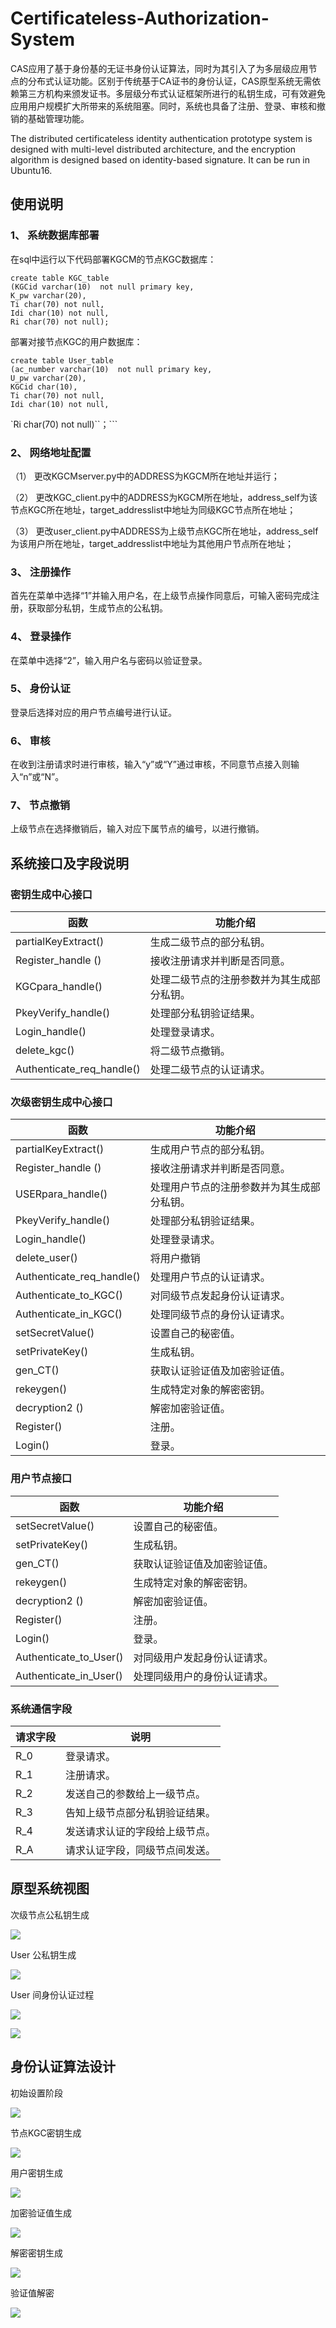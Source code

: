 # Certificateless-Authorization-System

CAS应用了基于身份基的无证书身份认证算法，同时为其引入了为多层级应用节点的分布式认证功能。区别于传统基于CA证书的身份认证，CAS原型系统无需依赖第三方机构来颁发证书。多层级分布式认证框架所进行的私钥生成，可有效避免应用用户规模扩大所带来的系统阻塞。同时，系统也具备了注册、登录、审核和撤销的基础管理功能。

The distributed certificateless identity authentication prototype system is designed with multi-level distributed architecture, and the encryption algorithm is designed based on identity-based signature. It can be run in Ubuntu16.

## 使用说明

### 1、 系统数据库部署

在sql中运行以下代码部署KGCM的节点KGC数据库：

```
create table KGC_table
(KGCid varchar(10)  not null primary key,
K_pw varchar(20),
Ti char(70) not null,
Idi char(10) not null,
Ri char(70) not null);
```

部署对接节点KGC的用户数据库：

```
create table User_table
(ac_number varchar(10)  not null primary key,
U_pw varchar(20),
KGCid char(10),
Ti char(70) not null,
Idi char(10) not null,
```

`Ri char(70) not null)``；```

### 2、 网络地址配置

（1）   更改KGCMserver.py中的ADDRESS为KGCM所在地址并运行；

（2）   更改KGC_client.py中的ADDRESS为KGCM所在地址，address_self为该节点KGC所在地址，target_addresslist中地址为同级KGC节点所在地址；

（3）   更改user_client.py中ADDRESS为上级节点KGC所在地址，address_self为该用户所在地址，target_addresslist中地址为其他用户节点所在地址；

### 3、 注册操作

首先在菜单中选择“1”并输入用户名，在上级节点操作同意后，可输入密码完成注册，获取部分私钥，生成节点的公私钥。

### 4、 登录操作

在菜单中选择“2”，输入用户名与密码以验证登录。

### 5、 身份认证

登录后选择对应的用户节点编号进行认证。

### 6、 审核

在收到注册请求时进行审核，输入“y”或“Y”通过审核，不同意节点接入则输入“n”或“N”。

### 7、 节点撤销

上级节点在选择撤销后，输入对应下属节点的编号，以进行撤销。

## 系统接口及字段说明

### 密钥生成中心接口

| 函数                      | 功能介绍                                   |
| ------------------------- | ------------------------------------------ |
| partialKeyExtract()       | 生成二级节点的部分私钥。                   |
| Register_handle  ()       | 接收注册请求并判断是否同意。               |
| KGCpara_handle()          | 处理二级节点的注册参数并为其生成部分私钥。 |
| PkeyVerify_handle()       | 处理部分私钥验证结果。                     |
| Login_handle()            | 处理登录请求。                             |
| delete_kgc()              | 将二级节点撤销。                           |
| Authenticate_req_handle() | 处理二级节点的认证请求。                   |

### 次级密钥生成中心接口

| 函数                      | 功能介绍                                   |
| ------------------------- | ------------------------------------------ |
| partialKeyExtract()       | 生成用户节点的部分私钥。                   |
| Register_handle  ()       | 接收注册请求并判断是否同意。               |
| USERpara_handle()         | 处理用户节点的注册参数并为其生成部分私钥。 |
| PkeyVerify_handle()       | 处理部分私钥验证结果。                     |
| Login_handle()            | 处理登录请求。                             |
| delete_user()             | 将用户撤销                                 |
| Authenticate_req_handle() | 处理用户节点的认证请求。                   |
| Authenticate_to_KGC()     | 对同级节点发起身份认证请求。               |
| Authenticate_in_KGC()     | 处理同级节点的身份认证请求。               |
| setSecretValue()          | 设置自己的秘密值。                         |
| setPrivateKey()           | 生成私钥。                                 |
| gen_CT()                  | 获取认证验证值及加密验证值。               |
| rekeygen()                | 生成特定对象的解密密钥。                   |
| decryption2 ()            | 解密加密验证值。                           |
| Register()                | 注册。                                     |
| Login()                   | 登录。                                     |

### 用户节点接口

| 函数                   | 功能介绍                     |
| ---------------------- | ---------------------------- |
| setSecretValue()       | 设置自己的秘密值。           |
| setPrivateKey()        | 生成私钥。                   |
| gen_CT()               | 获取认证验证值及加密验证值。 |
| rekeygen()             | 生成特定对象的解密密钥。     |
| decryption2 ()         | 解密加密验证值。             |
| Register()             | 注册。                       |
| Login()                | 登录。                       |
| Authenticate_to_User() | 对同级用户发起身份认证请求。 |
| Authenticate_in_User() | 处理同级用户的身份认证请求。 |

### 系统通信字段

| 请求字段 | 说明                           |
| -------- | ------------------------------ |
| R_0      | 登录请求。                     |
| R_1      | 注册请求。                     |
| R_2      | 发送自己的参数给上一级节点。   |
| R_3      | 告知上级节点部分私钥验证结果。 |
| R_4      | 发送请求认证的字段给上级节点。 |
| R_A      | 请求认证字段，同级节点间发送。 |

## 原型系统视图

次级节点公私钥生成

![](image/7.png)

User 公私钥生成

![](image/8.png)

User 间身份认证过程

![](image/9.png)

![](image/10.png)
## 身份认证算法设计

初始设置阶段

![](image/1.png)

节点KGC密钥生成

![](image/3.png)

用户密钥生成

![](image/2.png)

加密验证值生成

![](image/4.png)

解密密钥生成

![](image/5.png)

验证值解密

![](image/6.png)
